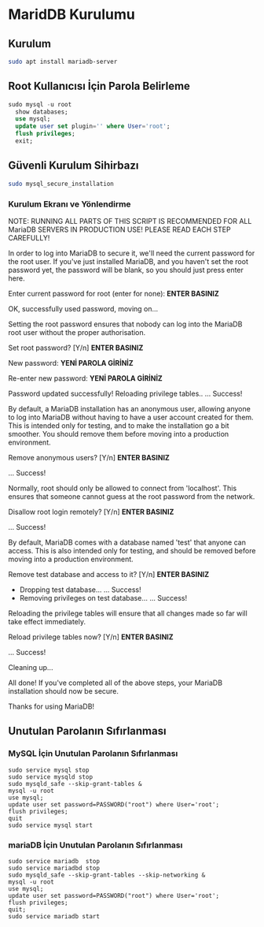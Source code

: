 # MaridDB Kurulumu

## Kurulum
```BASH
sudo apt install mariadb-server
```

## Root Kullanıcısı İçin Parola Belirleme

```SQL
sudo mysql -u root
  show databases;
  use mysql;
  update user set plugin='' where User='root';
  flush privileges;
  exit;
```


## Güvenli Kurulum Sihirbazı

```BASH
sudo mysql_secure_installation
```


### Kurulum Ekranı ve Yönlendirme

NOTE: RUNNING ALL PARTS OF THIS SCRIPT IS RECOMMENDED FOR ALL MariaDB
      SERVERS IN PRODUCTION USE!  PLEASE READ EACH STEP CAREFULLY!

In order to log into MariaDB to secure it, we'll need the current
password for the root user.  If you've just installed MariaDB, and
you haven't set the root password yet, the password will be blank,
so you should just press enter here.

Enter current password for root (enter for none): **ENTER BASINIZ**

OK, successfully used password, moving on...

Setting the root password ensures that nobody can log into the MariaDB
root user without the proper authorisation.

Set root password? [Y/n] **ENTER BASINIZ**

New password: **YENİ PAROLA GİRİNİZ**

Re-enter new password: **YENİ PAROLA GİRİNİZ**

Password updated successfully!
Reloading privilege tables..
 ... Success!


By default, a MariaDB installation has an anonymous user, allowing anyone
to log into MariaDB without having to have a user account created for
them.  This is intended only for testing, and to make the installation
go a bit smoother.  You should remove them before moving into a
production environment.

Remove anonymous users? [Y/n] **ENTER BASINIZ**

 ... Success!

Normally, root should only be allowed to connect from 'localhost'.  This
ensures that someone cannot guess at the root password from the network.

Disallow root login remotely? [Y/n] **ENTER BASINIZ**

... Success!

By default, MariaDB comes with a database named 'test' that anyone can
access.  This is also intended only for testing, and should be removed
before moving into a production environment.

Remove test database and access to it? [Y/n] **ENTER BASINIZ**

 - Dropping test database...
 ... Success!
 - Removing privileges on test database...
 ... Success!

Reloading the privilege tables will ensure that all changes made so far
will take effect immediately.

Reload privilege tables now? [Y/n] **ENTER BASINIZ**

 ... Success!

Cleaning up...

All done!  If you've completed all of the above steps, your MariaDB
installation should now be secure.

Thanks for using MariaDB!


## Unutulan Parolanın Sıfırlanması

### MySQL İçin Unutulan Parolanın Sıfırlanması
```
sudo service mysql stop
sudo service mysqld stop
sudo mysqld_safe --skip-grant-tables &
mysql -u root
use mysql;
update user set password=PASSWORD("root") where User='root';
flush privileges;
quit
sudo service mysql start
```

### mariaDB İçin Unutulan Parolanın Sıfırlanması
```
sudo service mariadb  stop
sudo service mariadbd stop
sudo mysqld_safe --skip-grant-tables --skip-networking &
mysql -u root
use mysql;
update user set password=PASSWORD("root") where User='root';
flush privileges;
quit;
sudo service mariadb start
```
